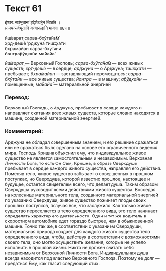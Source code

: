 # Текст 61

ईश्वरः सर्वभूतानां हृद्देशेऽर्जुन तिष्ठति ।  
भ्रामयन्सर्वभूतानि यन्त्रारूढानि मायया ॥६१॥

ӣш́варат̣ сарва-бхӯта̄на̄м̇  
хр̣д-деш́е ’рджуна тишх̣хати  
бхра̄майан сарва-бхӯта̄ни  
йантра̄рӯд̣ха̄ни ма̄йайа̄

_ӣш́варат̣_ — Верховный Господь; _сарва-бхӯта̄на̄м_ — всех живых существ; _хр̣т-деш́е_ — в сердце; _арджуна_ — о Арджуна; _тишх̣хати_ — пребывает; _бхра̄майан_ — заставляющий перемещаться; _сарва- бхӯта̄ни_ — все живые существа; _йантра_ — в машину; _а̄рӯд̣ха̄ни_ — помещенные; _ма̄йайа̄_ — материальной энергией.

### Перевод:

Верховный Господь, о Арджуна, пребывает в сердце каждого и направляет скитания всех живых существ, которые словно находятся в машине, созданной материальной энергией.

### Комментарий:

Арджуна не обладал совершенным знанием, и его решение сражаться или не сражаться было сделано на основе его ограниченного видения мира. Господь Кришна объяснил ему, что индивидуальное живое существо не является самостоятельным и независимым. Верховная Личность Бога, то есть Он Сам, Кришна, в образе Сверхдуши пребывает в сердце каждого живого существа, направляя его действия. Поменяв тело, живое существо забывает о совершенных в прошлом поступках, но Сверхдуша, которой известно прошлое, настоящее и будущее, остается свидетелем всего, что делает душа. Таким образом Сверхдуша руководит всеми действиями живого существа. Восседая на колеснице материального тела, созданного материальной энергией по указанию Сверхдуши, живое существо пожинает плоды своих прошлых поступков, получая все, что заслужило. Как только живое существо переселяется в тело определенного вида, это тело начинает определять характер его деятельности. Один и тот же водитель в скоростном автомобиле едет гораздо быстрее, чем в обыкновенной машине. Точно так же, в соответствии с указанием Сверхдуши, материальная природа создает для каждого живого существа тело определенного вида, чтобы, действуя в соответствии с возможностями своего тела, оно могло осуществить желания, которые не успело исполнить в прошлой жизни. Никто не должен считать себя независимым от Верховной Личности Бога. Индивидуальная душа всегда находится под властью Верховного Господа. Поэтому ее долг — предаться Ему, как гласит следующий стих.